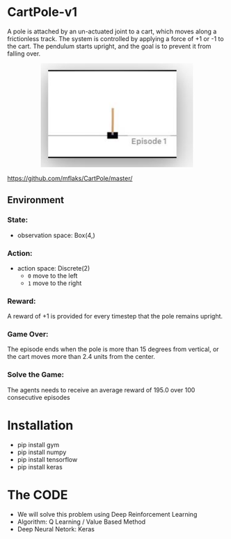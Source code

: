 # CartPole-v1
A pole is attached by an un-actuated joint to a cart, which moves along a frictionless track. The system is controlled by applying a force of +1 or -1 to the cart. The pendulum starts upright, and the goal is to prevent it from falling over. 

<p align="center">
  <img src="CartPole.JPG" width="350" title="hover text">
</p>

https://github.com/mflaks/CartPole/master/
## Environment
### State:
- observation space: Box(4,) 

### Action:
- action space: Discrete(2)
  - `0` move to the left
  - `1` move to the right

### Reward:
A reward of +1 is provided for every timestep that the pole remains upright.

### Game Over:
The episode ends when the pole is more than 15 degrees from vertical, or the cart moves more than 2.4 units from the center.

### Solve the Game:
The agents needs to receive an average reward of 195.0 over 100 consecutive episodes

# Installation
- pip install gym
- pip install numpy
- pip install tensorflow
- pip install keras

# The CODE
- We will solve this problem using Deep Reinforcement Learning
- Algorithm: Q Learning / Value Based Method
- Deep Neural Netork: Keras
